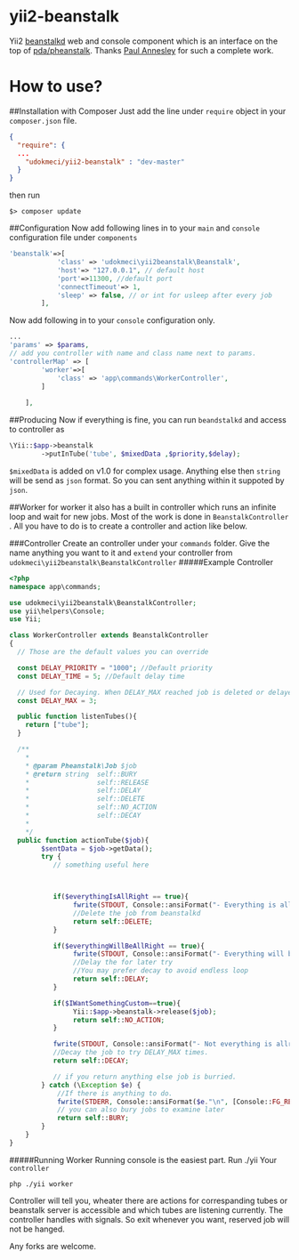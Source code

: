 yii2-beanstalk
==============

Yii2 [beanstalkd][1] web and console component which is an interface on the top of [pda/pheanstalk][2]. Thanks [Paul Annesley][3] for such a complete work. 

[1]: http://xph.us/software/beanstalkd/
[2]: https://github.com/pda/pheanstalk
[3]: http://paul.annesley.cc/


How to use?
==============
##Installation with Composer
Just add the line under `require` object in your `composer.json` file.
``` json
{
  "require": {
  ...
    "udokmeci/yii2-beanstalk" : "dev-master"
  }
}
```
then run 

``` console
$> composer update
```

##Configuration
Now add following lines in to your `main` and `console` configuration file under ```components``` 
``` php
'beanstalk'=>[
            'class' => 'udokmeci\yii2beanstalk\Beanstalk',
            'host'=> "127.0.0.1", // default host
            'port'=>11300, //default port
            'connectTimeout'=> 1,
            'sleep' => false, // or int for usleep after every job 
        ],
```

Now add following in to your `console` configuration only.

``` php
...
'params' => $params,
// add you controller with name and class name next to params.
'controllerMap' => [
        'worker'=>[
            'class' => 'app\commands\WorkerController',
        ]
       
    ],

```

##Producing
Now if everything is fine, you can run ```beandstalkd```
and access to controller as 
``` php 
\Yii::$app->beanstalk
        ->putInTube('tube', $mixedData ,$priority,$delay);

```
`$mixedData` is added on v1.0 for complex usage. Anything else then `string` will be send as `json` format. So you can sent anything within it suppoted by `json`.

##Worker
for worker it also has a built in controller which runs an infinite loop and wait for new jobs. Most of the work is done in `BeanstalkController` . All you have to do is to create a controller and action like below.

###Controller
Create an controller under your `commands` folder. Give the name anything you want to it and `extend` your controller from `udokmeci\yii2beanstalk\BeanstalkController`
#####Example Controller

``` php
<?php
namespace app\commands;

use udokmeci\yii2beanstalk\BeanstalkController;
use yii\helpers\Console;
use Yii;

class WorkerController extends BeanstalkController
{
  // Those are the default values you can override

  const DELAY_PRIORITY = "1000"; //Default priority
  const DELAY_TIME = 5; //Default delay time

  // Used for Decaying. When DELAY_MAX reached job is deleted or delayed with 
  const DELAY_MAX = 3; 

  public function listenTubes(){
    return ["tube"];
  }

  /**
    *
    * @param Pheanstalk\Job $job
    * @return string  self::BURY
    *                 self::RELEASE
    *                 self::DELAY
    *                 self::DELETE
    *                 self::NO_ACTION
    *                 self::DECAY
    *  
    */
  public function actionTube($job){
	    $sentData = $job->getData();
	    try {
    	   // something useful here



           if($everythingIsAllRight == true){
                fwrite(STDOUT, Console::ansiFormat("- Everything is allright"."\n", [Console::FG_GREEN]));
                //Delete the job from beanstalkd
                return self::DELETE; 
           }

           if($everythingWillBeAllRight == true){
                fwrite(STDOUT, Console::ansiFormat("- Everything will be allright"."\n", [Console::FG_GREEN]));
                //Delay the for later try
                //You may prefer decay to avoid endless loop
                return self::DELAY; 
           }

           if($IWantSomethingCustom==true){
                Yii::$app->beanstalk->release($job);
                return self::NO_ACTION;
           }

           fwrite(STDOUT, Console::ansiFormat("- Not everything is allright!!!"."\n", [Console::FG_GREEN]));
           //Decay the job to try DELAY_MAX times.
           return self::DECAY; 

           // if you return anything else job is burried.
	    } catch (\Exception $e) {
            //If there is anything to do.
            fwrite(STDERR, Console::ansiFormat($e."\n", [Console::FG_RED]));
            // you can also bury jobs to examine later
            return self::BURY;
	    }
	}
}
```

#####Running Worker
Running console is the easiest part. Run ./yii Your ```controller```
``` console
php ./yii worker
```
Controller will tell you, wheater there are actions for correspanding tubes or beanstalk server is accessible and which tubes are listening currently. The controller handles with signals. So exit whenever you want, reserved job will not be hanged.

Any forks are welcome.